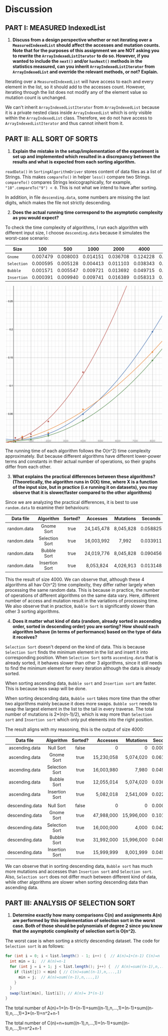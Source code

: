 # Discussion

## PART I: MEASURED IndexedList

1. **Discuss from a design perspective whether or not iterating over a `MeasuredIndexedList` should affect the accesses and mutation counts. Note that for the purposes of this assignment we are NOT asking you to rewrite the `ArrayIndexedListIterator` to do so. However, if you wanted to include the `next()` and/or `hasNext()` methods in the statistics measured, can you inherit `ArrayIndexedListIterator` from `ArrayIndexedList` and override the relevant methods, or not? Explain.**

Iterating over a `MeasuredIndexedList` will have access to each and every element in the list, so it should add to the accesses count. 
However, iterating through the list does not modify any of the element value so mutation count is unchanged. 

We can't inherit `ArrayIndexedListIterator` from `ArrayIndexedList` because it is a private nested class inside `ArrayIndexedList`
which is only visible within the `ArrayIndexedList` class. Therefore, we do not have access to `ArrayIndexedListIterator` and thus cannot
inherit from it.

## PART II: ALL SORT OF SORTS

1. **Explain the mistake in the setup/implementation of the experiment is set up and implemented which resulted in a discrepancy between the results and what is expected from each sorting algorithm.**

`readData()` in `SortingAlgorithmDriver` stores content of data files as a list of Strings. This makes `compareTo()` 
in helper `less()` compare two Strings. `compareTo()` compares Strings lexicographically, for example, `"10".compareTo("9") < 0`. This is not what we
intend to have after sorting.

In addition, in file `descending.data`, some numbers are missing the last digits, which makes the file 
not strictly descending.

2. **Does the actual running time correspond to the asymptotic complexity as you would expect?**

To check the time complexity of algorithms, I run each algorithm with different input size, I choose
`descending.data` because it simulates the worst-case scenario:

| Size        | 100      | 500      | 1000     | 2000     | 4000     | 8000     |
|-------------|----------|----------|----------|----------|----------|----------|
| `Gnome`     | 0.007479 | 0.008003 | 0.014151 | 0.036708 | 0.124228 | 0.400003 |
| `Selection` | 0.000595 | 0.005128 | 0.004413 | 0.011103 | 0.038343 | 0.145048 |
| `Bubble`    | 0.001571 | 0.005547 | 0.009721 | 0.013692 | 0.049715 | 0.196066 |
| `Insertion` | 0.000391 | 0.009940 | 0.009741 | 0.016389 | 0.058313 | 0.160022 |

<p align="center"><img alt="My Image" src="../../resources/graph.png" width="500" height="500"/></p>
The running time of each algorithm follows the O(n^2) time complexity approximately. But because 
different algorithms have different lower-power terms and constants in their actual number of 
operations, so their graphs differ from each other.

3. **What explains the practical differences between these algorithms? (Theoretically, the algorithm runs in O(X) time, where X is a function of the input size, but in practice (i.e running it on datasets), you may observe that it is slower/faster compared to the other algorithms)**

Since we are analyzing the practical differences, it is best to use `random.data` to examine their behaviours:

|   Data file   |    Algorithm     |  Sorted?  |   Accesses   |  Mutations  |  Seconds   |
|:-------------:|:----------------:|:---------:|:------------:|:-----------:|:----------:|
|  random.data  |    Gnome Sort    |   true    |  24,145,478  |  8,045,828  |  0.058825  |
|  random.data  |  Selection Sort  |   true    |  16,003,992  |    7,992    |  0.033911  |
|  random.data  |   Bubble Sort    |   true    |  24,019,776  |  8,045,828  |  0.090456  |
|  random.data  |  Insertion Sort  |   true    |  8,053,824   |  4,026,913  |  0.013148  |

This the result of size 4000. We can observe that, although these 4 algorithms all  hav
 O(n^2) time complexity, they differ rather largely when processing the same random data.
This is because in practice, the number of operations of different algorithms on the same data
vary. Here, different number of access and mutation result in the variations of processing time.
We also observe that in practice, `Bubble Sort` is significantly slower than other 3 sorting
algorithms. 

4. **Does it matter what kind of data (random, already sorted in ascending order, sorted in descending order) you are sorting? How should each algorithm behave (in terms of performance) based on the type of data it receives?**

`Selection Sort` doesn't depend on the kind of data. This is because `Selection Sort` finds the minimum element in the list
and insert it into corresponding position. When `Selection Sort` sorts `ascending.data` that is already sorted, it behaves slower than other 3 algorithms, 
since it still needs to find the minimum element for every iteration although the data is already sorted.  

When sorting ascending data, `Bubble sort` and `Insertion sort` are faster. This is because less swap will be done.

When sorting descending data, `Bubble sort` takes more time than the other two algorithms mainly because it does more swaps.
`Bubble sort` needs to swap the largest element in the list to the tail in every traverse. The total number of mutations is 2*(n(n-1)/2), which is way more 
than `Selection sort` and `Insertion sort` which only put elements into the right position.

The result aligns with my reasoning, this is the output of size 4000:

|    Data file    |   Algorithm    | Sorted? |   Accesses |  Mutations | Seconds  |
|:---------------:|:--------------:|:-------:|-----------:|-----------:|:--------:|
| ascending.data  |   Null Sort    |  false  |          0 |          0 | 0.000003 |
| ascending.data  |   Gnome Sort   |  true   | 15,230,058 |  5,074,020 | 0.061871 |
| ascending.data  | Selection Sort |  true   | 16,003,980 |      7,980 | 0.049949 |
| ascending.data  |  Bubble Sort   |  true   | 12,055,014 |  5,074,020 | 0.036392 |
| ascending.data  | Insertion Sort |  true   |  5,082,018 |  2,541,009 | 0.022698 |
|                 |                |         |            |            |          |
| descending.data |   Null Sort    |  false  |          0 |          0 | 0.000003 |
| descending.data |   Gnome Sort   |  true   | 47,988,000 | 15,996,000 | 0.101257 |
| descending.data | Selection Sort |  true   | 16,000,000 |      4,000 | 0.042060 |
| descending.data |  Bubble Sort   |  true   | 31,992,000 | 15,996,000 | 0.049719 |
| descending.data | Insertion Sort |  true   | 15,999,999 |  8,001,999 | 0.049265 |

We can observe that in sorting descending data, `Bubble sort` has much more mutations and accesses than
`Insertion sort` and `Selection sort`. Also, `Selection sort` does not differ much between different kind of data, while other 
algorithms are slower when sorting descending data than ascending data.

## PART III: ANALYSIS OF SELECTION SORT

1. **Determine exactly how many comparisons C(n) and assignments A(n) are performed by this implementation of selection sort in the worst case. Both of those should be polynomials of degree 2 since you know that the asymptotic complexity of selection sort is O(n^2).**

The worst case is when sorting a strictly descending dataset. The code for `Selection sort` is as follows:
```java
for (int i = 0; i < list.length() - 1; i++) {  // A(n)=1+(n-1) C(n)=n 
  int min = i;  // A(n)=n-1 
  for (int j = i + 1; j < list.length(); j++) {  // A(n)=sum((n-1),n,...,1)+(n-1) C(n)=sum((n-1),n,...,1)+(n-1)
    if (list[j]) < min) { // C(n)=sum((n-1),n,...,1)
      min = j;  // A(n)=sum((n-1),n,...,1)
    }
  }
  swap(list[min], list[i]); // A(n)= 3*(n-1)
}
```
The total number of A(n)=1+(n-1)+(n-1)+sum((n-1),n,...,1)+(n-1)+sum((n-1),n,...,1)+3*(n-1)=n^2+n-1

The total number of C(n)=n+sum((n-1),n,...,1)+(n-1)+sum((n-1),n,...,1)=n^2+n-1

